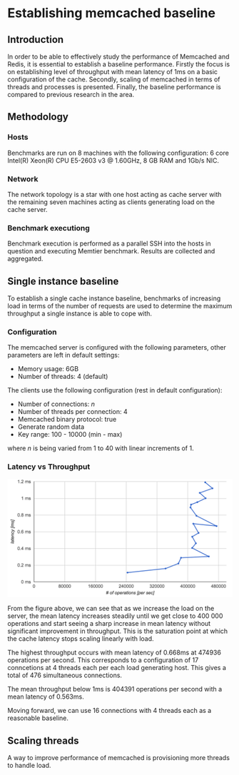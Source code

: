 # Establishing memcached baseline

## Introduction
In order to be able to effectively study the performance of Memcached and Redis, it is essential to establish a baseline performance. Firstly the focus is on establishing level of throughput with mean latency of 1ms on a basic configuration of the cache. Secondly, scaling of memcached in terms of threads and processes is presented. Finally, the baseline performance is compared to previous research in the area.

## Methodology

### Hosts
Benchmarks are run on 8 machines with the following configuration: 6 core Intel(R) Xeon(R) CPU E5-2603 v3 @ 1.60GHz, 8 GB RAM and 1Gb/s NIC.

### Network
The network topology is a star with one host acting as cache server with the remaining seven machines acting as clients generating load on the cache server.

### Benchmark executiong
Benchmark execution is performed as a parallel SSH into the hosts in question and executing Memtier benchmark. Results are collected and aggregated.


## Single instance baseline
To establish a single cache instance baseline, benchmarks of increasing load in terms of the number of requests are used to determine the maximum throughput a single instance is able to cope with.

### Configuration
The memcached server is configured with the following parameters, other parameters are left in default settings:
* Memory usage: 6GB
* Number of threads: 4 (default)

The clients use the following configuration (rest in default configuration):
* Number of connections: *n*
* Number of threads per connection: 4
* Memcached binary protocol: true
* Generate random data
* Key range: 100 - 10000 (min - max)

where *n* is being varied from 1 to 40 with linear increments of 1.

### Latency vs Throughput
![SingleInstance](./single-instance-baseline.png)

From the figure above, we can see that as we increase the load on the server, the mean latency increases steadily until we get close to 400 000 operations and start seeing a sharp increase in mean latency without significant improvement in throughput. This is the saturation point at which the cache latency stops scaling linearly with load.

The highest throughput occurs with mean latency of 0.668ms at 474936 operations per second. This corresponds to a configuration of 17 conncetions at 4 threads each per each load generating host. This gives a total of 476 simultaneous connections.

The mean throughput below 1ms is 404391 operations per second with a mean latency of 0.563ms.

Moving forward, we can use 16 connections with 4 threads each as a reasonable baseline.


## Scaling threads
A way to improve performance of memcached is provisioning more threads to handle load.

